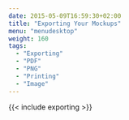 ```yaml
---
date: 2015-05-09T16:59:30+02:00
title: "Exporting Your Mockups"
menu: "menudesktop"
weight: 160
tags:
  - "Exporting"
  - "PDF"
  - "PNG"
  - "Printing"
  - "Image"
---
```


{{< include exporting >}}